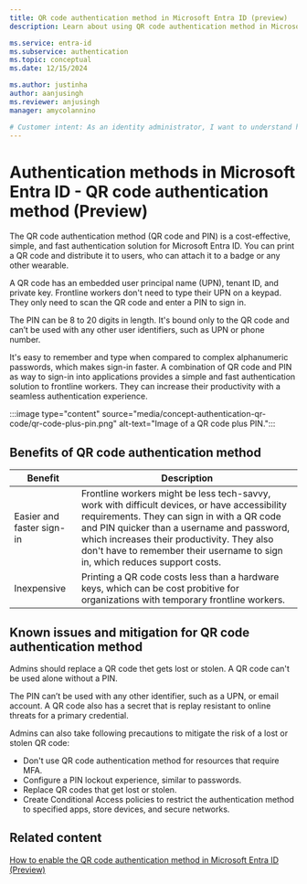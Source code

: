 ```yaml
---
title: QR code authentication method in Microsoft Entra ID (preview)
description: Learn about using QR code authentication method in Microsoft Entra ID to help improve and secure sign-in events for frontline workers.

ms.service: entra-id
ms.subservice: authentication
ms.topic: conceptual
ms.date: 12/15/2024

ms.author: justinha
author: aanjusingh
ms.reviewer: anjusingh
manager: amycolannino

# Customer intent: As an identity administrator, I want to understand how to use QR code authentication in Microsoft Entra ID to improve and secure user sign-in events for frontline workers
---
```


# Authentication methods in Microsoft Entra ID - QR code authentication method (Preview)

The QR code authentication method (QR code and PIN) is a cost-effective, simple, and fast authentication solution for Microsoft Entra ID. 
You can print a QR code and distribute it to users, who can attach it to a badge or any other wearable. 

A QR code has an embedded user principal name (UPN), tenant ID, and private key. 
Frontline workers don't need to type their UPN on a keypad. They only need to scan the QR code and enter a PIN to sign in. 

The PIN can be 8 to 20 digits in length. 
It's bound only to the QR code and can’t be used with any other user identifiers, such as UPN or phone number.

It's easy to remember and type when compared to complex alphanumeric passwords, which makes sign-in faster. 
A combination of QR code and PIN as way to sign-in into applications provides a simple and fast authentication solution to frontline workers. 
They can increase their productivity with a seamless authentication experience. 

:::image type="content" source="media/concept-authentication-qr-code/qr-code-plus-pin.png" alt-text="Image of a QR code plus PIN.":::


## Benefits of QR code authentication method

Benefit | Description
--------|------------
Easier and faster sign-in | Frontline workers might be less tech-savvy, work with difficult devices, or have accessibility requirements. They can sign in with a QR code and PIN quicker than a username and password, which increases their productivity. They also don't have to remember their username to sign in, which reduces support costs. 
Inexpensive | Printing a QR code costs less than a hardware keys, which can be cost probitive for organizations with temporary frontline workers.



## Known issues and mitigation for QR code authentication method 

Admins should replace a QR code thet gets lost or stolen. A QR code can't be used alone without a PIN. 

The PIN can’t be used with any other identifier, such as a UPN, or email account. A QR code also has a secret that is replay resistant to online threats for a primary credential.

Admins can also take following precautions to mitigate the risk of a lost or stolen QR code:

- Don't use QR code authentication method for resources that require MFA.
- Configure a PIN lockout experience, similar to passwords.
- Replace QR codes that get lost or stolen.
- Create Conditional Access policies to restrict the authentication method to specified apps, store devices, and secure networks.


## Related content

[How to enable the QR code authentication method in Microsoft Entra ID (Preview)](how-to-authentication-qr-code.md)
